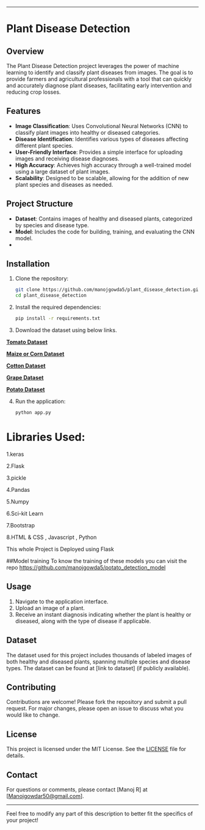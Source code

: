 










---

# Plant Disease Detection

## Overview
The Plant Disease Detection project leverages the power of machine learning to identify and classify plant diseases from images. The goal is to provide farmers and agricultural professionals with a tool that can quickly and accurately diagnose plant diseases, facilitating early intervention and reducing crop losses.

## Features
- **Image Classification**: Uses Convolutional Neural Networks (CNN) to classify plant images into healthy or diseased categories.
- **Disease Identification**: Identifies various types of diseases affecting different plant species.
- **User-Friendly Interface**: Provides a simple interface for uploading images and receiving disease diagnoses.
- **High Accuracy**: Achieves high accuracy through a well-trained model using a large dataset of plant images.
- **Scalability**: Designed to be scalable, allowing for the addition of new plant species and diseases as needed.

## Project Structure
- **Dataset**: Contains images of healthy and diseased plants, categorized by species and disease type.
- **Model**: Includes the code for building, training, and evaluating the CNN model.
- 

## Installation

1. Clone the repository:
    ```bash
    git clone https://github.com/manojgowda5/plant_disease_detection.git
    cd plant_disease_detection
    ```

2. Install the required dependencies:
    ```bash
    pip install -r requirements.txt
    ```

3. Download the dataset using below links.



[**Tomato Dataset**](https://www.kaggle.com/kaustubhb999/tomatoleaf)

[**Maize or Corn Dataset**](https://www.kaggle.com/smaranjitghose/corn-or-maize-leaf-disease-dataset) 

[**Cotton Dataset**](https://www.kaggle.com/janmejaybhoi/cotton-disease-dataset) 

[**Grape Dataset**](https://www.kaggle.com/piyushmishra1999/plantvillage-grape) 

[**Potato Dataset**](https://www.kaggle.com/muhammadardiputra/potato-leaf-disease-dataset) 

4. Run the application:
    ```bash
    python app.py
    ```

# Libraries Used:
1.keras

2.Flask

3.pickle

4.Pandas

5.Numpy

6.Sci-kit Learn

7.Bootstrap

8.HTML & CSS , Javascript , Python

This whole Project is Deployed using Flask

##Model training
To know the training of these models you can visit the repo  https://github.com/manojgowda5/potato_detection_model
## Usage
1. Navigate to the application interface.
2. Upload an image of a plant.
3. Receive an instant diagnosis indicating whether the plant is healthy or diseased, along with the type of disease if applicable.

## Dataset
The dataset used for this project includes thousands of labeled images of both healthy and diseased plants, spanning multiple species and disease types. The dataset can be found at [link to dataset] (if publicly available).

## Contributing
Contributions are welcome! Please fork the repository and submit a pull request. For major changes, please open an issue to discuss what you would like to change.

## License
This project is licensed under the MIT License. See the [LICENSE](LICENSE) file for details.


## Contact
For questions or comments, please contact [Manoj R] at [Manojgowdar50@gmail.com].

---

Feel free to modify any part of this description to better fit the specifics of your project!


